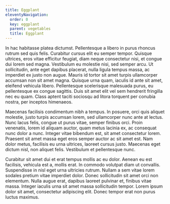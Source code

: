 ```yaml
---
title: Eggplant
eleventyNavigation:
  order: 0
  key: eggplant
  parent: vegetables
  title: Eggplant
---
```

In hac habitasse platea dictumst. Pellentesque a libero in purus rhoncus rutrum sed quis felis. Curabitur cursus elit eu semper tempor. Quisque ultrices, eros vitae efficitur feugiat, diam neque consectetur nisi, et congue dui lorem sed magna. Vestibulum eu molestie nisi, sed semper arcu. Ut sollicitudin, ante eget dapibus placerat, nulla ligula tempus massa, ac imperdiet ex justo non augue. Mauris id tortor sit amet turpis ullamcorper accumsan non sit amet magna. Quisque urna quam, iaculis id ante sit amet, eleifend vehicula libero. Pellentesque scelerisque malesuada purus, eu pellentesque ex congue sagittis. Duis sit amet elit vel sem hendrerit fringilla nec eu quam. Class aptent taciti sociosqu ad litora torquent per conubia nostra, per inceptos himenaeos.

Maecenas facilisis condimentum nibh a tempus. In posuere, orci quis aliquet molestie, justo turpis accumsan lorem, sed ullamcorper nunc ante at lectus. Nunc lacus felis, congue ut purus vitae, semper finibus orci. Proin venenatis, lorem id aliquam auctor, quam metus lacinia ex, ac consequat nunc dolor a nunc. Integer vitae bibendum est, sit amet consectetur lorem. Praesent sit amet massa eget eros semper auctor ac sit amet est. Nam dolor metus, facilisis eu urna ultrices, laoreet cursus justo. Maecenas eget dictum nisl, non aliquet felis. Vestibulum et pellentesque nunc.

Curabitur sit amet dui et erat tempus mollis ac eu dolor. Aenean eu est facilisis, vehicula est a, mollis erat. In commodo volutpat diam ut convallis. Suspendisse in nisl eget urna ultricies rutrum. Nullam a sem vitae lorem sodales pretium vitae imperdiet dolor. Donec sollicitudin sit amet orci non elementum. Nulla augue erat, dapibus laoreet pulvinar et, finibus vitae massa. Integer iaculis urna sit amet massa sollicitudin tempor. Lorem ipsum dolor sit amet, consectetur adipiscing elit. Donec tempor erat non purus luctus maximus.